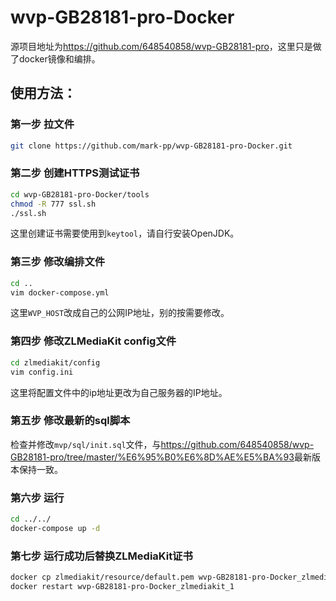 # wvp-GB28181-pro-Docker

源项目地址为<https://github.com/648540858/wvp-GB28181-pro>，这里只是做了docker镜像和编排。

## 使用方法：

### 第一步 拉文件
```bash
git clone https://github.com/mark-pp/wvp-GB28181-pro-Docker.git
```

### 第二步 创建HTTPS测试证书
```bash
cd wvp-GB28181-pro-Docker/tools
chmod -R 777 ssl.sh
./ssl.sh
```
这里创建证书需要使用到`keytool`，请自行安装OpenJDK。

### 第三步 修改编排文件
```bash
cd ..
vim docker-compose.yml
```
这里`WVP_HOST`改成自己的公网IP地址，别的按需要修改。

### 第四步 修改ZLMediaKit config文件
```bash
cd zlmediakit/config
vim config.ini
```
这里将配置文件中的ip地址更改为自己服务器的IP地址。

### 第五步 修改最新的sql脚本
检查并修改`mvp/sql/init.sql`文件，与<https://github.com/648540858/wvp-GB28181-pro/tree/master/%E6%95%B0%E6%8D%AE%E5%BA%93>最新版本保持一致。

### 第六步 运行
```bash
cd ../../
docker-compose up -d
```

### 第七步 运行成功后替换ZLMediaKit证书
```bash
docker cp zlmediakit/resource/default.pem wvp-GB28181-pro-Docker_zlmediakit_1:/opt/media/bin
docker restart wvp-GB28181-pro-Docker_zlmediakit_1
```
